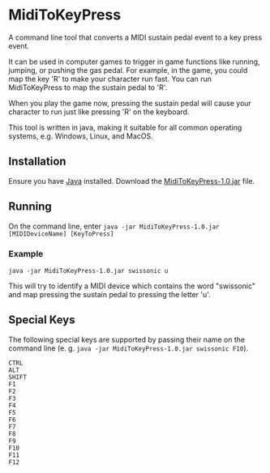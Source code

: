 # MidiToKeyPress
A command line tool that converts a MIDI sustain pedal event to a key press event.

It can be used in computer games to trigger in game functions like 
running, jumping, or pushing the gas pedal. For example, in the game, you
could map the key 'R' to make your character run fast. You can run MidiToKeyPress 
to map the sustain pedal to 'R'. 

When you play the game now, pressing the sustain pedal will cause
your character to run just like pressing 'R' on the keyboard.

This tool is written in java, making it suitable for all common operating systems,
e.g. Windows, Linux, and MacOS.

## Installation

Ensure you have [Java](https://java.com) installed.
Download the [MidiToKeyPress-1.0.jar](release/MidiToKeyPress-1.0.jar) file.

## Running

On the command line, enter ```java -jar MidiToKeyPress-1.0.jar [MIDIDeviceName] [KeyToPress]```

### Example

```java -jar MidiToKeyPress-1.0.jar swissonic u```

This will try to identify a MIDI device which contains the word "swissonic" and map pressing the sustain pedal
to pressing the letter 'u'.

## Special Keys
The following special keys are supported by passing their name on the command line (e. g. ```java -jar MidiToKeyPress-1.0.jar swissonic F10```).
```
CTRL
ALT
SHIFT
F1
F2
F3
F4
F5
F6
F7
F8
F9
F10
F11
F12
```

